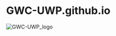 # GWC-UWP.github.io
![GWC-UWP_logo](https://github.com/gavindonna/GWC-UWP.github.io/assets/29665784/6b809d9e-d8fa-4cda-a1ed-4b91e14d92ed)

